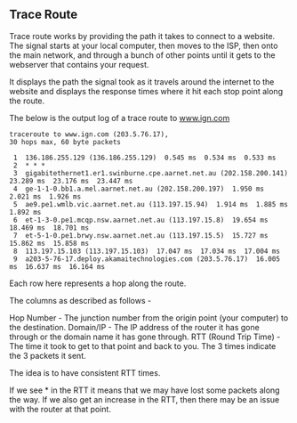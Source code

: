## Trace Route

Trace route works by providing the path it takes to connect to a website. The signal starts at your local computer, then moves to the ISP, then onto the main network, and through a bunch of other points until it gets to the webserver that contains your request.

It displays the path the signal took as it travels around the internet to the website and displays the response times where it hit each stop point along the route.

The below is the output log of a trace route to www.ign.com

```
traceroute to www.ign.com (203.5.76.17), 
30 hops max, 60 byte packets

 1  136.186.255.129 (136.186.255.129)  0.545 ms  0.534 ms  0.533 ms
 2  * * *
 3  gigabitethernet1.er1.swinburne.cpe.aarnet.net.au (202.158.200.141)  23.289 ms  23.176 ms  23.447 ms
 4  ge-1-1-0.bb1.a.mel.aarnet.net.au (202.158.200.197)  1.950 ms  2.021 ms  1.926 ms
 5  ae9.pe1.wmlb.vic.aarnet.net.au (113.197.15.94)  1.914 ms  1.885 ms  1.892 ms
 6  et-1-3-0.pe1.mcqp.nsw.aarnet.net.au (113.197.15.8)  19.654 ms  18.469 ms  18.701 ms
 7  et-5-1-0.pe1.brwy.nsw.aarnet.net.au (113.197.15.5)  15.727 ms  15.862 ms  15.858 ms
 8  113.197.15.103 (113.197.15.103)  17.047 ms  17.034 ms  17.004 ms
 9  a203-5-76-17.deploy.akamaitechnologies.com (203.5.76.17)  16.005 ms  16.637 ms  16.164 ms
```

Each row here represents a hop along the route.

The columns as described as follows -

Hop Number - The junction number from the origin point (your computer) to the destination.
Domain/IP - The IP address of the router it has gone through or the domain name it has gone through.
RTT (Round Trip Time) - The time it took to get to that point and back to you. The 3 times indicate the 3 packets it sent.

The idea is to have consistent RTT times.

If we see * in the RTT it means that we may have lost some packets along the way. If we also get an increase in the RTT, then there may be an issue with the router at that point.